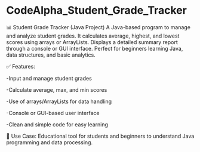 # CodeAlpha_Student_Grade_Tracker
📊 Student Grade Tracker (Java Project)
A Java-based program to manage and analyze student grades. It calculates average, highest, and lowest scores using arrays or ArrayLists. Displays a detailed summary report through a console or GUI interface. Perfect for beginners learning Java, data structures, and basic analytics.

✅ Features:

-Input and manage student grades

-Calculate average, max, and min scores

-Use of arrays/ArrayLists for data handling

-Console or GUI-based user interface

-Clean and simple code for easy learning

🔗 Use Case:
Educational tool for students and beginners to understand Java programming and data processing.
